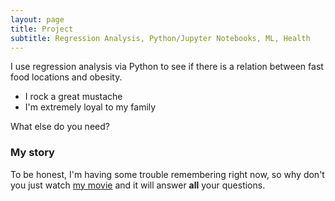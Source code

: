 ```yaml
---
layout: page
title: Project
subtitle: Regression Analysis, Python/Jupyter Notebooks, ML, Health
---
```


I use regression analysis via Python to see if there is a relation between fast food locations and obesity.

- I rock a great mustache
- I'm extremely loyal to my family

What else do you need?

### My story

To be honest, I'm having some trouble remembering right now, so why don't you just watch [my movie](https://en.wikipedia.org/wiki/The_Princess_Bride_%28film%29) and it will answer **all** your questions.